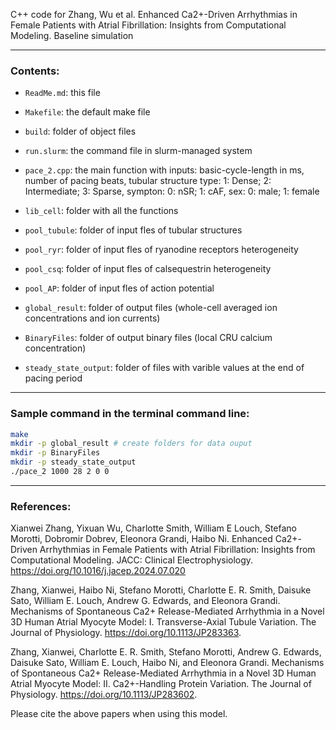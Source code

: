 C++ code for Zhang, Wu et al. Enhanced Ca2+-Driven Arrhythmias in Female Patients with Atrial Fibrillation: Insights from Computational Modeling. Baseline simulation
_____________________________________________________________________________________________________
### Contents:

* ```ReadMe.md```:					this file  

* ```Makefile```:					the default make file  
* ```build```:						folder of object files  
* ```run.slurm```:					the command file in slurm-managed system   

* ```pace_2.cpp```:					the main function with inputs: basic-cycle-length in ms, number of pacing beats, tubular structure type: 1: Dense; 2: Intermediate; 3: Sparse, sympton: 0: nSR; 1: cAF, sex: 0: male; 1: female 
* ```lib_cell```: 					folder with all the functions  
* ```pool_tubule```: 				folder of input fles of tubular structures  
* ```pool_ryr```: 					folder of input fles of ryanodine receptors heterogeneity  
* ```pool_csq```:	 				folder of input fles of calsequestrin heterogeneity  
* ```pool_AP```:	 				folder of input fles of action potential  

* ```global_result```:				folder of output files (whole-cell averaged ion concentrations and ion currents)  
* ```BinaryFiles```: 				folder of output binary files (local CRU calcium concentration)  

* ```steady_state_output```: 		folder of files with varible values at the end of pacing period   
_____________________________________________________________________________________________________
### Sample command in the terminal command line:
```bash
make
mkdir -p global_result # create folders for data ouput
mkdir -p BinaryFiles
mkdir -p steady_state_output
./pace_2 1000 28 2 0 0
```   
_____________________________________________________________________________________________________

### References:

Xianwei Zhang, Yixuan Wu, Charlotte Smith, William E Louch, Stefano Morotti, Dobromir Dobrev, Eleonora Grandi, Haibo Ni. Enhanced Ca2+-Driven Arrhythmias in Female Patients with Atrial Fibrillation: Insights from Computational Modeling. JACC: Clinical Electrophysiology. https://doi.org/10.1016/j.jacep.2024.07.020

Zhang, Xianwei, Haibo Ni, Stefano Morotti, Charlotte E. R. Smith, Daisuke Sato, William E. Louch, Andrew G. Edwards, and Eleonora Grandi. Mechanisms of Spontaneous Ca2+ Release-Mediated Arrhythmia in a Novel 3D Human Atrial Myocyte Model: I. Transverse-Axial Tubule Variation. The Journal of Physiology. https://doi.org/10.1113/JP283363.

Zhang, Xianwei, Charlotte E. R. Smith, Stefano Morotti, Andrew G. Edwards, Daisuke Sato, William E. Louch, Haibo Ni, and Eleonora Grandi. Mechanisms of Spontaneous Ca2+ Release-Mediated Arrhythmia in a Novel 3D Human Atrial Myocyte Model: II. Ca2+-Handling Protein Variation. The Journal of Physiology.  https://doi.org/10.1113/JP283602.

Please cite the above papers when using this model.